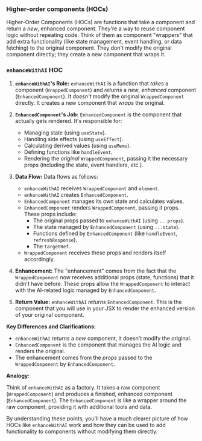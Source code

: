 ### Higher-order components (HOCs)
Higher-Order Components (HOCs) are functions that take a component and return a *new*, enhanced component.  They're a way to reuse component logic without repeating code.  Think of them as component "wrappers" that add extra functionality (like state management, event handling, or data fetching) to the original component.  They don't modify the original component directly; they create a new component that wraps it.

### `enhanceWithAI` HOC

1. **`enhanceWithAI`'s Role:**  `enhanceWithAI` is a function that *takes* a component (`WrappedComponent`) and *returns* a *new*, *enhanced* component (`EnhancedComponent`).  It *doesn't* modify the original `WrappedComponent` directly.  It creates a new component that *wraps* the original.

2. **`EnhancedComponent`'s Job:**  `EnhancedComponent` is the component that actually gets rendered.  It's responsible for:
   - Managing state (using `useState`).
   - Handling side effects (using `useEffect`).
   - Calculating derived values (using `useMemo`).
   - Defining functions like `handleEvent`.
   - Rendering the *original* `WrappedComponent`, passing it the necessary props (including the state, event handlers, etc.).

3. **Data Flow:** Data flows as follows:
   - `enhanceWithAI` receives `WrappedComponent` and `element`.
   - `enhanceWithAI` creates `EnhancedComponent`.
   - `EnhancedComponent` manages its own state and calculates values.
   - `EnhancedComponent` renders `WrappedComponent`, passing it props.  These props include:
     - The original props passed to `enhanceWithAI` (using `...props`).
     - The state managed by `EnhancedComponent` (using `...state`).
     - Functions defined by `EnhancedComponent` (like `handleEvent`, `refreshResponse`).
     - The `targetRef`.
   - `WrappedComponent` receives these props and renders itself accordingly.

4. **Enhancement:** The "enhancement" comes from the fact that the `WrappedComponent` now receives additional props (state, functions) that it didn't have before.  These props allow the `WrappedComponent` to interact with the AI-related logic managed by `EnhancedComponent`.

5. **Return Value:** `enhanceWithAI` *returns* `EnhancedComponent`. This is the component that you will use in your JSX to render the enhanced version of your original component.

**Key Differences and Clarifications:**

- `enhanceWithAI` *returns* a *new* component, it doesn't modify the original.
- `EnhancedComponent` is the component that manages the AI logic and renders the original.
- The enhancement comes from the *props* passed to the `WrappedComponent` by `EnhancedComponent`.

**Analogy:**

Think of `enhanceWithAI` as a factory.  It takes a raw component (`WrappedComponent`) and produces a finished, enhanced component (`EnhancedComponent`). The `EnhancedComponent` is like a wrapper around the raw component, providing it with additional tools and data.

By understanding these points, you'll have a much clearer picture of how HOCs like `enhanceWithAI` work and how they can be used to add functionality to components without modifying them directly.
